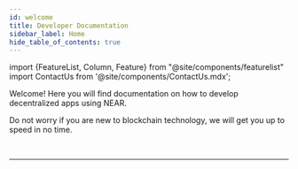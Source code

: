 ```yaml
---
id: welcome
title: Developer Documentation
sidebar_label: Home
hide_table_of_contents: true
---
```

import {FeatureList, Column, Feature} from "@site/components/featurelist"
import ContactUs from '@site/components/ContactUs.mdx';


Welcome! Here you will find documentation on how to develop decentralized apps using NEAR.

Do not worry if you are new to blockchain technology, we will get you up to speed in no time.

<FeatureList>
  <Column title="Build dApps">
    <Feature url="/develop/quickstart-guide" title="Quickstart" subtitle="Spin-up your first dApp" image="quickstart.png" highlight="true" />
    <Feature url="/tutorials/welcome" title="Tutorials & Examples" subtitle="Check-out a vast library of examples" image="tutorials.png" />
    <Feature url="/develop/contracts/introduction" title="Build a Contract" subtitle="Learn how to write smart contracts" image="smartcontract.png" />
    <Feature url="/develop/testing/introduction" title="Test the Contract" subtitle="Write unit & integration tests" image="test.png" />
    <Feature url="/develop/integrate/frontend" title="Build a Web Frontend" subtitle="Learn how to make a web dApp" image="frontend.png" />
    <Feature url="/tools/realtime" title="Track Your Users Activity" subtitle="Learn how to use Indexers" image="monitor.png" />
  </Column>
  <Column title="Developer Tools">
    <Feature url="/sdk/js/introduction" title="Javascript SDK" subtitle="Write Contracts in Javascript" image="smartcontract-js.png" />
    <Feature url="/sdk/rust/introduction" title="Rust SDK" subtitle="Write Contracts in Rust" image="smartcontract-rust.png" />
    <Feature url="/tools/near-cli" title="NEAR CLI" subtitle="Use NEAR from the Terminal" image="near-cli.png" />
    <Feature url="/tools/near-api-js/quick-reference" title="NEAR API JS" subtitle="Interact with NEAR from JS" image="near-api-js.png" />
    <Feature url="/api/rpc/introduction" title="RPC API" subtitle="Interact with the NEAR RPC API" image="rpc.png" />
    <Feature url="/tools/indexer-for-explorer" title="Indexer for Explorer" subtitle="Query usage information for a contract" image="blocks.png" />
  </Column>
  <Column title="Unleash the Web3">
    <Feature url="/develop/relevant-contracts/ft" title="Fungible Tokens" subtitle="Learn how to use and make FT" image="ft.png" />
    <Feature url="/develop/relevant-contracts/nft" title="Non-Fungible Tokens" subtitle="Enter the NFT space" image="nft.png" />
    <Feature url="/develop/relevant-contracts/dao" title="Autonomous Organizations" subtitle="Understand DAOs" image="dao.png" />
    <Feature url="/develop/relevant-contracts/oracles" title="Oracles" subtitle="Supercharge your app with on-chain oracles" image="oracle.png" />
    <Feature url="https://rainbowbridge.app/transfer" title="Rainbow Bridge" subtitle="Bridge assets with other chains" image="rainbow.png" />
    <Feature url="https://aurora.dev" title="Aurora EVM" subtitle="Run Ethereum apps natively" image="aurora.png" />
  </Column>
</FeatureList>

<br/>

---

<ContactUs />
